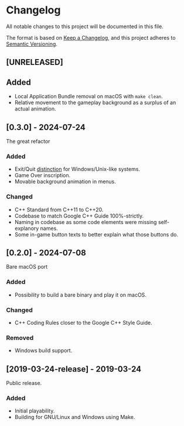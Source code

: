 # Changelog

All notable changes to this project will be documented in this file.

The format is based on [Keep a Changelog](https://keepachangelog.com/en/1.1.0/),
and this project adheres to [Semantic Versioning](https://semver.org/spec/v2.0.0.html).

## [UNRELEASED]

## Added

- Local Application Bundle removal on macOS with `make clean`.
- Relative movement to the gameplay background as a surplus of an actual animation.

## [0.3.0] - 2024-07-24

The great refactor

### Added

- Exit/Quit [distinction](https://ux.stackexchange.com/questions/50893/do-we-exit-quit-or-close-an-application) for Windows/Unix-like systems.
- Game Over inscription.
- Movable background animation in menus.

### Changed

- C++ Standard from C++11 to C++20.
- Codebase to match Google C++ Guide 100%-strictly.
- Naming in codebase as some code elements were missing self-explanory names.
- Some in-game button texts to better explain what those buttons do.

## [0.2.0] - 2024-07-08

Bare macOS port

### Added

- Possibility to build a bare binary and play it on macOS.

### Changed

- C++ Coding Rules closer to the Google C++ Style Guide.

### Removed

- Windows build support.

## [2019-03-24-release] - 2019-03-24

Public release.

### Added

- Initial playability.
- Building for GNU/Linux and Windows using Make.
